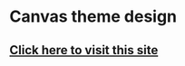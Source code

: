 # Canvas theme design

<a href="https://canvas-theme-sakib.netlify.app/"><h2> Click here to visit this site </h2></a>


